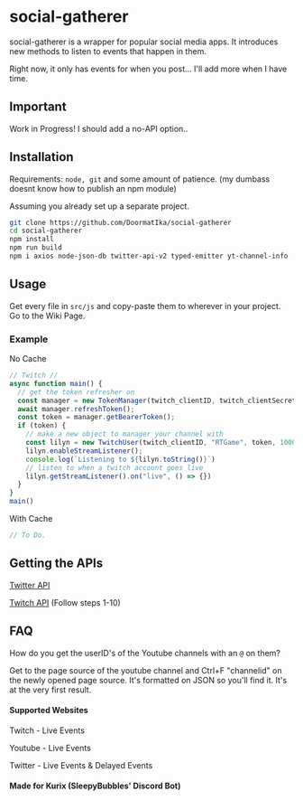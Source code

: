 # social-gatherer
social-gatherer is a wrapper for popular social media apps. It introduces new methods to listen to events that happen in them.

Right now, it only has events for when you post... I'll add more when I have time.

## Important
Work in Progress!
I should add a no-API option..

## Installation
Requirements: `node, git` and some amount of patience. (my dumbass doesnt know how to publish an npm module)

Assuming you already set up a separate project.
```sh
git clone https://github.com/DoormatIka/social-gatherer
cd social-gatherer
npm install
npm run build
npm i axios node-json-db twitter-api-v2 typed-emitter yt-channel-info
```

## Usage
Get every file in `src/js` and copy-paste them to wherever in your project.
Go to the Wiki Page.

### Example
No Cache
```ts
// Twitch //
async function main() {
  // get the token refresher on
  const manager = new TokenManager(twitch_clientID, twitch_clientSecret);
  await manager.refreshToken();
  const token = manager.getBearerToken();
  if (token) {
    // make a new object to manager your channel with
    const lilyn = new TwitchUser(twitch_clientID, "RTGame", token, 10000);
    lilyn.enableStreamListener();
    console.log(`Listening to ${lilyn.toString()}`)
    // listen to when a twitch account goes live
    lilyn.getStreamListener().on("live", () => {})
  }
}
main()
```

With Cache
```ts
// To Do.
```

## Getting the APIs
[Twitter API](https://developer.twitter.com/en/docs/twitter-api/getting-started/getting-access-to-the-twitter-api)

[Twitch API](https://dev.twitch.tv/docs/authentication/register-app/) (Follow steps 1-10)

## FAQ
How do you get the userID's of the Youtube channels with an `@` on them?

Get to the page source of the youtube channel and Ctrl+F "channelid" on the newly opened page source. It's formatted on JSON so you'll find it. It's at the very first result.

#### Supported Websites
Twitch - Live Events

Youtube - Live Events

Twitter - Live Events & Delayed Events

#### Made for Kurix (SleepyBubbles' Discord Bot)

